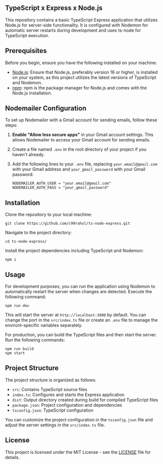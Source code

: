## TypeScript x Express x Node.js

This repository contains a basic TypeScript Express application that utilizes Node.js for server-side functionality. It is configured with Nodemon for automatic server restarts during development and uses ts-node for TypeScript execution.

## Prerequisites

Before you begin, ensure you have the following installed on your machine:

- [Node.js](https://nodejs.org/): Ensure that Node.js, preferably version 16 or higher, is installed on your system, as this project utilizes the latest versions of TypeScript and Nodemon.
- [npm](https://www.npmjs.com/): npm is the package manager for Node.js and comes with the Node.js installation.


## Nodemailer Configuration

To set up Nodemailer with a Gmail account for sending emails, follow these steps:

1. **Enable "Allow less secure apps"** in your Gmail account settings. This allows Nodemailer to access your Gmail account for sending emails.

2. Create a file named `.env` in the root directory of your project if you haven't already.

3. Add the following lines to your `.env` file, replacing `your.email@gmail.com` with your Gmail address and `your_gmail_password` with your Gmail password:

   ```dotenv
   NODEMAILER_AUTH_USER = "your.email@gmail.com"
   NODEMAILER_AUTH_PASS = "your_gmail_password"

## Installation

Clone the repository to your local machine:

```
git clone https://github.com/c99rahul/ts-node-express.git
```

Navigate to the project directory:

```
cd ts-node-express/
```

Install the project dependencies including TypeScript and Nodemon:

```
npm i
```

## Usage

For development purposes, you can run the application using Nodemon to automatically restart the server when changes are detected. Execute the following command:

```
npm run dev
```

This will start the server at `http://localhost:3000` by default. You can change the port in the `src/index.ts` file or create an `.env` file to manage the environt-specific variables separately.

For production, you can build the TypeScript files and then start the server. Run the following commands:

```
npm run build
npm start
```

## Project Structure

The project structure is organized as follows:

- `src`: Contains TypeScript source files
- `index.ts`: Configures and starts the Express application
- `dist`: Output directory created during build for compiled TypeScript files
- `package.json`: Project configuration and dependencies
- `tsconfig.json`: TypeScript configuration

You can customize the project configuration in the `tsconfig.json` file and adjust the server settings in the `src/index.ts` file.

## License

This project is licensed under the MIT License - see the [LICENSE](/LICENSE) file for details.